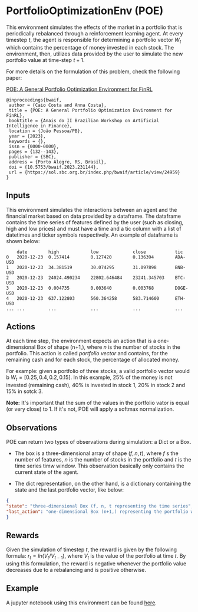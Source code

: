 # PortfolioOptimizationEnv (POE)

This environment simulates the effects of the market in a portfolio that is periodically rebalanced through a reinforcement learning agent. At every timestep $t$, the agent is responsible for determining a portfolio vector $W_{t}$ which contains the percentage of money invested in each stock. The environment, then, utilizes data provided by the user to simulate the new portfolio value at time-step $t+1$.

For more details on the formulation of this problem, check the following paper:

[POE: A General Portfolio Optimization Environment for FinRL](https://doi.org/10.5753/bwaif.2023.231144)
```
@inproceedings{bwaif,
 author = {Caio Costa and Anna Costa},
 title = {POE: A General Portfolio Optimization Environment for FinRL},
 booktitle = {Anais do II Brazilian Workshop on Artificial Intelligence in Finance},
 location = {João Pessoa/PB},
 year = {2023},
 keywords = {},
 issn = {0000-0000},
 pages = {132--143},
 publisher = {SBC},
 address = {Porto Alegre, RS, Brasil},
 doi = {10.5753/bwaif.2023.231144},
 url = {https://sol.sbc.org.br/index.php/bwaif/article/view/24959}
}
```

## Inputs
This environment simulates the interactions between an agent and the financial market
based on data provided by a dataframe. The dataframe contains the time series of
features defined by the user (such as closing, high and low prices) and must have
a time and a tic column with a list of datetimes and ticker symbols respectively.
An example of dataframe is shown below:
``````
    date        high            low             close           tic
0   2020-12-23  0.157414        0.127420        0.136394        ADA-USD
1   2020-12-23  34.381519       30.074295       31.097898       BNB-USD
2   2020-12-23  24024.490234    22802.646484    23241.345703    BTC-USD
3   2020-12-23  0.004735        0.003640        0.003768        DOGE-USD
4   2020-12-23  637.122803      560.364258      583.714600      ETH-USD
... ...         ...             ...             ...             ...
``````

## Actions

At each time step, the environment expects an action that is a one-dimensional Box of shape (n+1,), where $n$ is the number of stocks in the portfolio. This action is called *portfolio vector* and contains, for the remaining cash and for each stock, the percentage of allocated money.

For example: given a portfolio of three stocks, a valid portfolio vector would b $W_{t} = [0.25, 0.4, 0.2, 0.15]$. In this example, 25% of the money is not invested (remaining cash), 40% is invested in stock 1, 20% in stock 2 and 15% in sotck 3.

**Note:** It's important that the sum of the values in the portfolio vator is equal (or very close) to 1. If it's not, POE will apply a softmax normalization.

## Observations

POE can return two types of observations during simulation: a Dict or a Box.

- The box is a three-dimensional array of shape $(f, n, t)$, where $f$ s the number of features, $n$ is the number of stocks in the portfolio and $t$ is the time series timw window. This observation basically only contains the current state of the agent.

- The dict representation, on the other hand, is a dictionary containing the state and the last portfolio vector, like below:

```json
{
"state": "three-dimensional Box (f, n, t representing the time series",
"last_action": "one-dimensional Box (n+1,) representing the portfolio weights"
}
```

## Rewards
Given the simulation of timestep $t$, the reward is given by the following formula: $r_{t} = ln(V_{t}/V_{t-1})$, where $V_{t}$ is the value of the portfolio at time $t$. By using this formulation, the reward is negative whenever the portfolio value decreases due to a rebalancing and is positive otherwise.

## Example
A jupyter notebook using this environment can be found [here](/examples/FinRL_PortfolioOptimizationEnv_Demo.ipynb).
